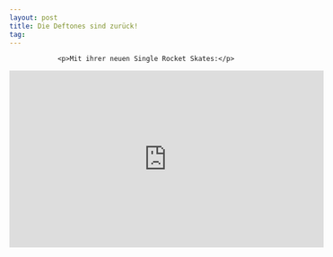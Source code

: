 ```yaml
---
layout: post
title: Die Deftones sind zurück!
tag: 
---
```



                <p>Mit ihrer neuen Single Rocket Skates:</p>
<iframe width="560" height="315" src="https://www.youtube.com/embed/woR6ohiFeYE&amp;feature=player_embedded#" frameborder="0" allowfullscreen></iframe>
            
